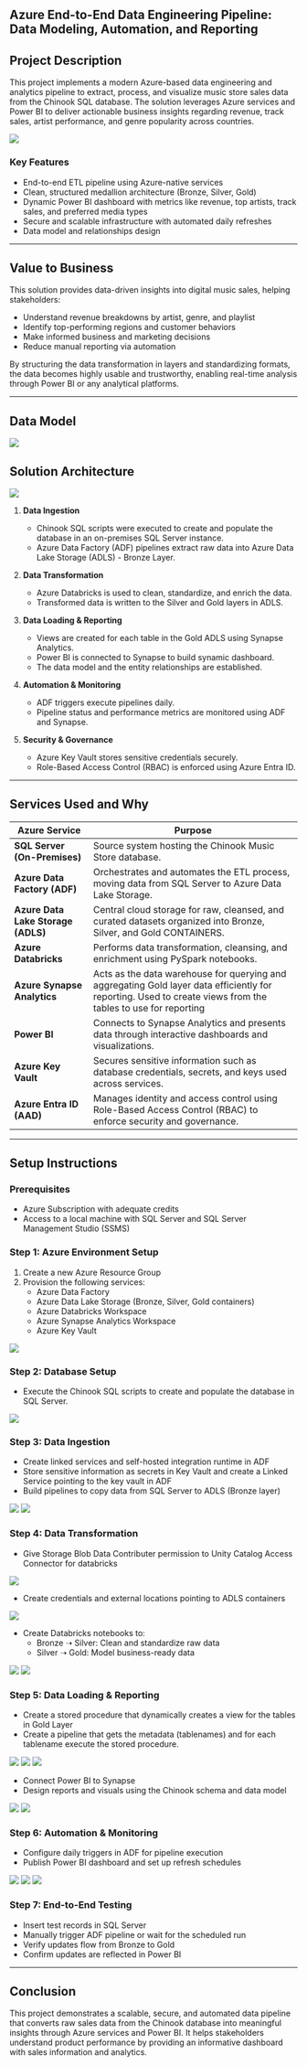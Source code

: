 ## Azure End-to-End Data Engineering Pipeline: Data Modeling, Automation, and Reporting

## Project Description

This project implements a modern Azure-based data engineering and analytics pipeline to extract, process, and visualize music store sales data from the Chinook SQL database. The solution leverages Azure services and Power BI to deliver actionable business insights regarding revenue, track sales, artist performance, and genre popularity across countries.   

![](screenshots/1.png)

### Key Features
- End-to-end ETL pipeline using Azure-native services
- Clean, structured medallion architecture (Bronze, Silver, Gold)
- Dynamic Power BI dashboard with metrics like revenue, top artists, track sales, and preferred media types
- Secure and scalable infrastructure with automated daily refreshes
- Data model and relationships design

---
## Value to Business

This solution provides data-driven insights into digital music sales, helping stakeholders:
- Understand revenue breakdowns by artist, genre, and playlist
- Identify top-performing regions and customer behaviors
- Make informed business and marketing decisions
- Reduce manual reporting via automation

By structuring the data transformation in layers and standardizing formats, the data becomes highly usable and trustworthy, enabling real-time analysis through Power BI or any analytical platforms.

---
## Data Model   

![](screenshots/2.png)


## Solution Architecture   

![](screenshots/arc.png)

1. **Data Ingestion**  
   - Chinook SQL scripts were executed to create and populate the database in an on-premises SQL Server instance.
   - Azure Data Factory (ADF) pipelines extract raw data into Azure Data Lake Storage (ADLS) - Bronze Layer.

2. **Data Transformation**  
   - Azure Databricks is used to clean, standardize, and enrich the data.
   - Transformed data is written to the Silver and Gold layers in ADLS.

3. **Data Loading & Reporting**  
   - Views are created for each table in the Gold ADLS using Synapse Analytics.
   - Power BI is connected to Synapse to build synamic dashboard.
   - The data model and the entity relationships are established.
   

4. **Automation & Monitoring**  
   - ADF triggers execute pipelines daily.
   - Pipeline status and performance metrics are monitored using ADF and Synapse.

5. **Security & Governance**  
   - Azure Key Vault stores sensitive credentials securely.
   - Role-Based Access Control (RBAC) is enforced using Azure Entra ID.

---

## Services Used and Why

| Azure Service              | Purpose                                                                                   |
|---------------------------|-------------------------------------------------------------------------------------------|
| **SQL Server (On-Premises)** | Source system hosting the Chinook Music Store database. |
| **Azure Data Factory (ADF)** | Orchestrates and automates the ETL process, moving data from SQL Server to Azure Data Lake Storage.    |
| **Azure Data Lake Storage (ADLS)** | Central cloud storage for raw, cleansed, and curated datasets organized into Bronze, Silver, and Gold CONTAINERS. |
| **Azure Databricks**        | Performs data transformation, cleansing, and enrichment using PySpark notebooks. |
| **Azure Synapse Analytics** | Acts as the data warehouse for querying and aggregating Gold layer data efficiently for reporting. Used to create views from the tables to use for reporting      |
| **Power BI**                | Connects to Synapse Analytics and presents data through interactive dashboards and visualizations.       |
| **Azure Key Vault**         | Secures sensitive information such as database credentials, secrets, and keys used across services.     |
| **Azure Entra ID (AAD)**    | Manages identity and access control using Role-Based Access Control (RBAC) to enforce security and governance. |

---

## Setup Instructions

### Prerequisites
- Azure Subscription with adequate credits
- Access to a local machine with SQL Server and SQL Server Management Studio (SSMS)

### Step 1: Azure Environment Setup
1. Create a new Azure Resource Group
2. Provision the following services:
   - Azure Data Factory
   - Azure Data Lake Storage (Bronze, Silver, Gold containers)
   - Azure Databricks Workspace
   - Azure Synapse Analytics Workspace
   - Azure Key Vault
   

![](screenshots/4.png)

### Step 2: Database Setup
- Execute the Chinook SQL scripts to create and populate the database in SQL Server.

![](screenshots/5.png)

### Step 3: Data Ingestion
- Create linked services and self-hosted integration runtime in ADF
- Store sensitive information as secrets in Key Vault and create a Linked Service pointing to the key vault in ADF
- Build pipelines to copy data from SQL Server to ADLS (Bronze layer)

![](screenshots/6.png)
![](screenshots/7.png)


### Step 4: Data Transformation
- Give Storage Blob Data Contributer permission to Unity Catalog Access Connector for databricks

![](screenshots/9.png)   

- Create credentials and external locations pointing to ADLS containers

![](screenshots/8.png)   

- Create Databricks notebooks to:
  - Bronze ➝ Silver: Clean and standardize raw data
  - Silver ➝ Gold: Model business-ready data

![](screenshots/10.png)
![](screenshots/11.png)

### Step 5: Data Loading & Reporting
- Create a stored procedure that dynamically creates a view for the tables in Gold Layer
- Create a pipeline that gets the metadata (tablenames) and for each tablename execute the stored procedure.

![](screenshots/12.png)
![](screenshots/13.png)
![](screenshots/14.png)   

- Connect Power BI to Synapse
- Design reports and visuals using the Chinook schema and data model

![](screenshots/15.png)
![](screenshots/16.png)   


### Step 6: Automation & Monitoring
- Configure daily triggers in ADF for pipeline execution
- Publish Power BI dashboard and set up refresh schedules

![](screenshots/17.png)
![](screenshots/18.png) 
![](screenshots/19.png)   


### Step 7: End-to-End Testing
- Insert test records in SQL Server
- Manually trigger ADF pipeline or wait for the scheduled run
- Verify updates flow from Bronze to Gold
- Confirm updates are reflected in Power BI

---

## Conclusion

This project demonstrates a scalable, secure, and automated data pipeline that converts raw sales data from the Chinook database into meaningful insights through Azure services and Power BI. It helps stakeholders understand product performance by providing an informative dashboard with sales information and analytics. 
